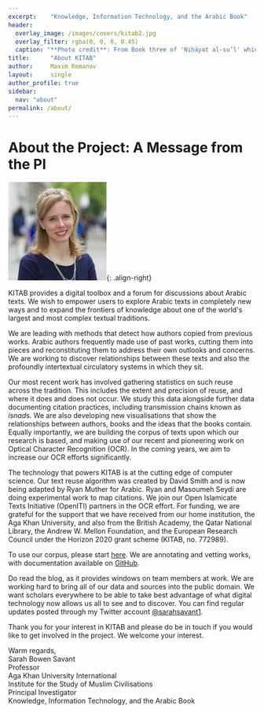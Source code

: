 ```yaml
---
excerpt:	"Knowledge, Information Technology, and the Arabic Book"
header:
  overlay_image: /images/covers/kitab2.jpg
  overlay_filter: rgba(0, 0, 0, 0.45)
  caption: "**Photo credit**: From Book three of 'Nihāyat al-su’l' which gives instructions on using lances. Dated 773/1371 (Add. MS. 18866, f. 113r)"
title:		"About KITAB"
author:		Maxim Romanov
layout:		single
author_profile: true
sidebar:
  nav: "about"
permalink: /about/
---
```

# About the Project: A Message from the PI

![Sarah-Savant](/images/kitab/sarah_savant.jpg){: .align-right}



KITAB provides a digital toolbox and a forum for discussions about Arabic texts. We wish to empower users to explore Arabic texts in completely new ways and to expand the frontiers of knowledge about one of the world's largest and most complex textual traditions.



We are leading with methods that detect how authors copied from previous works. Arabic authors frequently made use of past works, cutting them into pieces and reconstituting them to address their own outlooks and concerns. We are working to discover relationships between these texts and also the profoundly intertextual circulatory systems in which they sit.



Our most recent work has involved gathering statistics on such reuse across the tradition. This includes the extent and precision of reuse, and where it does and does not occur. We study this data alongside further data documenting citation practices, including transmission chains known as *isnad*s. We are also developing new visualisations that show the relationships between authors, books and the ideas that the books contain. Equally importantly, we are building the corpus of texts upon which our research is based, and making use of our recent and pioneering work on Optical Character Recognition (OCR). In the coming years, we aim to increase our OCR efforts significantly.



The technology that powers KITAB is at the cutting edge of computer science. Our text reuse algorithm was created by David Smith and is now being adapted by Ryan Muther for Arabic. Ryan and Masoumeh Seydi are doing experimental work to map citations. We join our Open Islamicate Texts Initiative (OpenITI) partners in the OCR effort. For funding, we are grateful for the support that we have received from our home institution, the Aga Khan University, and also from the British Academy, the Qatar National Library, the Andrew W. Mellon Foundation, and the European Research Council under the Horizon 2020 grant scheme (KITAB, no. 772989).



To use our corpus, please start [here](https://kitab-corpus-metadata.azurewebsites.net/). We are annotating and vetting works, with documentation available on [GitHub](https://openiti.github.io/documentation/).



Do read the blog, as it provides windows on team members at work. We are working hard to bring all of our data and sources into the public domain. We want scholars everywhere to be able to take best advantage of what digital technology now allows us all to see and to discover. You can find regular updates posted through my Twitter account [@sarahsavant1](https://twitter.com/sarahsavant1).



Thank you for your interest in KITAB and please do be in touch if you would like to get involved in the project. We welcome your interest.



Warm regards,\
Sarah Bowen Savant\
Professor\
Aga Khan University International\
Institute for the Study of Muslim Civilisations\
Principal Investigator\
Knowledge, Information Technology, and the Arabic Book

